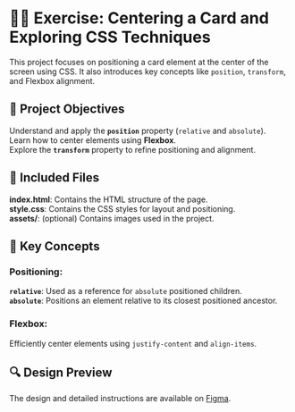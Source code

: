 # 🏴‍☠️ Exercise: Centering a Card and Exploring CSS Techniques

This project focuses on positioning a card element at the center of the screen using CSS. It also introduces key concepts like `position`, `transform`, and Flexbox alignment.

## 🎯 Project Objectives

Understand and apply the **`position`** property (`relative` and `absolute`).  
Learn how to center elements using **Flexbox**.  
Explore the **`transform`** property to refine positioning and alignment.

## 📂 Included Files

**index.html**: Contains the HTML structure of the page.  
**style.css**: Contains the CSS styles for layout and positioning.  
**assets/**: (optional) Contains images used in the project.

## 📂 Key Concepts

### Positioning:

**`relative`**: Used as a reference for `absolute` positioned children.  
**`absolute`**: Positions an element relative to its closest positioned ancestor.

### Flexbox:

Efficiently center elements using `justify-content` and `align-items`.

## 🔍 Design Preview

The design and detailed instructions are available on [Figma](https://www.figma.com/file/vZ4JwyonFDZ4cZXM1fnyNP/EXERCISE2?type=design&node-id=1%3A18&mode=dev).
